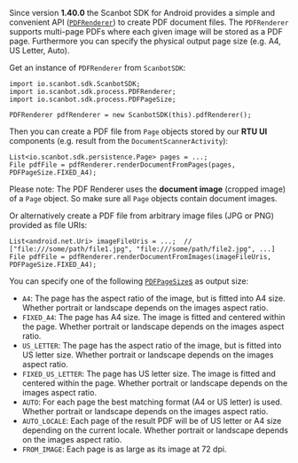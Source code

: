 Since version **1.40.0** the Scanbot SDK for Android provides a simple and convenient API ([`PDFRenderer`](https://scanbotsdk.github.io/documentation/android/api/io.scanbot.sdk/io/scanbot/sdk/process/PDFRenderer.html)) to create PDF document files. The `PDFRenderer` supports multi-page PDFs where each given image will be stored as a PDF page. Furthermore you can specify the physical output page size (e.g. A4, US Letter, Auto).

Get an instance of `PDFRenderer` from `ScanbotSDK`:
```
import io.scanbot.sdk.ScanbotSDK;
import io.scanbot.sdk.process.PDFRenderer;
import io.scanbot.sdk.process.PDFPageSize;

PDFRenderer pdfRenderer = new ScanbotSDK(this).pdfRenderer();
```

Then you can create a PDF file from `Page` objects stored by our **RTU UI** components (e.g. result from the `DocumentScannerActivity`):
```
List<io.scanbot.sdk.persistence.Page> pages = ...;
File pdfFile = pdfRenderer.renderDocumentFromPages(pages, PDFPageSize.FIXED_A4);
```
Please note: The PDF Renderer uses the **document image** (cropped image) of a `Page` object. So make sure all `Page` objects contain document images.


Or alternatively create a PDF file from arbitrary image files (JPG or PNG) provided as file URIs:
```
List<android.net.Uri> imageFileUris = ...;  // ["file:///some/path/file1.jpg", "file:///some/path/file2.jpg", ...]
File pdfFile = pdfRenderer.renderDocumentFromImages(imageFileUris, PDFPageSize.FIXED_A4);
```

You can specify one of the following [`PDFPageSize`s](https://scanbotsdk.github.io/documentation/android/api/io.scanbot.sdk/io/scanbot/sdk/process/PDFPageSize.html) as output size:
- `A4`: The page has the aspect ratio of the image, but is fitted into A4 size. Whether portrait or landscape depends on the images aspect ratio.
- `FIXED_A4`: The page has A4 size. The image is fitted and centered within the page. Whether portrait or landscape depends on the images aspect ratio.
- `US_LETTER`: The page has the aspect ratio of the image, but is fitted into US letter size. Whether portrait or landscape depends on the images aspect ratio.
- `FIXED_US_LETTER`: The page has US letter size. The image is fitted and centered within the page. Whether portrait or landscape depends on the images aspect ratio.
- `AUTO`: For each page the best matching format (A4 or US letter) is used. Whether portrait or landscape depends on the images aspect ratio.
- `AUTO_LOCALE`: Each page of the result PDF will be of US letter or A4 size depending on the current locale. Whether portrait or landscape depends on the images aspect ratio.
- `FROM_IMAGE`: Each page is as large as its image at 72 dpi.
